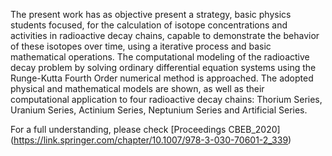 The present work has as objective present a strategy, basic physics students focused, for the calculation of 
isotope concentrations and activities in radioactive decay chains, capable to demonstrate
the behavior of these isotopes over time, using a iterative process and basic mathematical operations.
The computational modeling of the radioactive decay problem by solving ordinary differential equation systems 
using the Runge-Kutta Fourth Order numerical method is approached. The adopted physical and mathematical models 
are shown, as well as their computational application to four radioactive decay chains: Thorium Series, 
Uranium Series, Actinium Series, Neptunium Series and Artificial Series.

For a full understanding, please check [Proceedings CBEB_2020] (https://link.springer.com/chapter/10.1007/978-3-030-70601-2_339)

